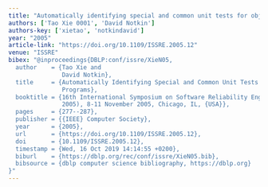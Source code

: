 ```yaml
---
title: "Automatically identifying special and common unit tests for object-oriented programs"
authors: ['Tao Xie 0001', 'David Notkin']
authors-key: ['xietao', 'notkindavid']
year: "2005"
article-link: "https://doi.org/10.1109/ISSRE.2005.12"
venue: "ISSRE"
bibex: "@inproceedings{DBLP:conf/issre/XieN05,
  author    = {Tao Xie and
               David Notkin},
  title     = {Automatically Identifying Special and Common Unit Tests for Object-Oriented
               Programs},
  booktitle = {16th International Symposium on Software Reliability Engineering {(ISSRE}
               2005), 8-11 November 2005, Chicago, IL, {USA}},
  pages     = {277--287},
  publisher = {{IEEE} Computer Society},
  year      = {2005},
  url       = {https://doi.org/10.1109/ISSRE.2005.12},
  doi       = {10.1109/ISSRE.2005.12},
  timestamp = {Wed, 16 Oct 2019 14:14:55 +0200},
  biburl    = {https://dblp.org/rec/conf/issre/XieN05.bib},
  bibsource = {dblp computer science bibliography, https://dblp.org}
}"
---
```

